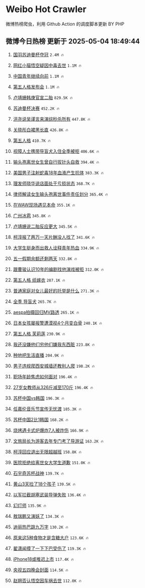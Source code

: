 # Weibo Hot Crawler 



微博热榜爬虫，利用 Github Action 的调度脚本更新 BY PHP 


## 微博今日热榜 更新于 2025-05-04 18:49:44 
1. [国羽苏迪曼杯夺冠](https://s.weibo.com/weibo?q=%23%E5%9B%BD%E7%BE%BD%E8%8B%8F%E8%BF%AA%E6%9B%BC%E6%9D%AF%E5%A4%BA%E5%86%A0%23&t=31&band_rank=1&Refer=top) `2.4M 🔥` 

1. [网红小猫悟空疑因中毒去世](https://s.weibo.com/weibo?q=%23%E7%BD%91%E7%BA%A2%E5%B0%8F%E7%8C%AB%E6%82%9F%E7%A9%BA%E7%96%91%E5%9B%A0%E4%B8%AD%E6%AF%92%E5%8E%BB%E4%B8%96%23&t=31&band_rank=2&Refer=top) `1.1M 🔥` 

1. [中国青年继续向前](https://s.weibo.com/weibo?q=%23%E4%B8%AD%E5%9B%BD%E9%9D%92%E5%B9%B4%E7%BB%A7%E7%BB%AD%E5%90%91%E5%89%8D%23&t=31&band_rank=3&Refer=top) `1.1M 🔥` 

1. [第五人格发布会](https://s.weibo.com/weibo?q=%23%E7%AC%AC%E4%BA%94%E4%BA%BA%E6%A0%BC%E5%8F%91%E5%B8%83%E4%BC%9A%23&t=31&band_rank=4&Refer=top) `1.1M 🔥` 

1. [卢靖姗韩庚官宣二胎](https://s.weibo.com/weibo?q=%23%E5%8D%A2%E9%9D%96%E5%A7%97%E9%9F%A9%E5%BA%9A%E5%AE%98%E5%AE%A3%E4%BA%8C%E8%83%8E%23&t=31&band_rank=5&Refer=top) `829.5K 🔥` 

1. [苏迪曼杯决赛](https://s.weibo.com/weibo?q=%23%E8%8B%8F%E8%BF%AA%E6%9B%BC%E6%9D%AF%E5%86%B3%E8%B5%9B%23&t=31&band_rank=6&Refer=top) `452.2K 🔥` 

1. [洪尧说吴谨言来演综秒杀所有](https://s.weibo.com/weibo?q=%E6%B4%AA%E5%B0%A7%E8%AF%B4%E5%90%B4%E8%B0%A8%E8%A8%80%E6%9D%A5%E6%BC%94%E7%BB%BC%E7%A7%92%E6%9D%80%E6%89%80%E6%9C%89&t=31&band_rank=7&Refer=top) `447.8K 🔥` 

1. [关晓彤白裙黑长直](https://s.weibo.com/weibo?q=%23%E5%85%B3%E6%99%93%E5%BD%A4%E7%99%BD%E8%A3%99%E9%BB%91%E9%95%BF%E7%9B%B4%23&t=31&band_rank=8&Refer=top) `426.8K 🔥` 

1. [第五人格](https://s.weibo.com/weibo?q=%E7%AC%AC%E4%BA%94%E4%BA%BA%E6%A0%BC&t=31&band_rank=9&Refer=top) `410.7K 🔥` 

1. [视障人士携带导盲犬入住全季被拒](https://s.weibo.com/weibo?q=%23%E8%A7%86%E9%9A%9C%E4%BA%BA%E5%A3%AB%E6%90%BA%E5%B8%A6%E5%AF%BC%E7%9B%B2%E7%8A%AC%E5%85%A5%E4%BD%8F%E5%85%A8%E5%AD%A3%E8%A2%AB%E6%8B%92%23&t=31&band_rank=10&Refer=top) `406.6K 🔥` 

1. [输头孢离世女生曾自行拔针头自救](https://s.weibo.com/weibo?q=%23%E8%BE%93%E5%A4%B4%E5%AD%A2%E7%A6%BB%E4%B8%96%E5%A5%B3%E7%94%9F%E6%9B%BE%E8%87%AA%E8%A1%8C%E6%8B%94%E9%92%88%E5%A4%B4%E8%87%AA%E6%95%91%23&t=31&band_rank=11&Refer=top) `394.4K 🔥` 

1. [美国男子注射蛇毒18年血液产生抗体](https://s.weibo.com/weibo?q=%23%E7%BE%8E%E5%9B%BD%E7%94%B7%E5%AD%90%E6%B3%A8%E5%B0%84%E8%9B%87%E6%AF%9218%E5%B9%B4%E8%A1%80%E6%B6%B2%E4%BA%A7%E7%94%9F%E6%8A%97%E4%BD%93%23&t=31&band_rank=12&Refer=top) `383.3K 🔥` 

1. [理发师晓华说店面处于亏损状态](https://s.weibo.com/weibo?q=%23%E7%90%86%E5%8F%91%E5%B8%88%E6%99%93%E5%8D%8E%E8%AF%B4%E5%BA%97%E9%9D%A2%E5%A4%84%E4%BA%8E%E4%BA%8F%E6%8D%9F%E7%8A%B6%E6%80%81%23&t=31&band_rank=13&Refer=top) `368.7K 🔥` 

1. [律师解读女生输头孢离世事件责任划分](https://s.weibo.com/weibo?q=%23%E5%BE%8B%E5%B8%88%E8%A7%A3%E8%AF%BB%E5%A5%B3%E7%94%9F%E8%BE%93%E5%A4%B4%E5%AD%A2%E7%A6%BB%E4%B8%96%E4%BA%8B%E4%BB%B6%E8%B4%A3%E4%BB%BB%E5%88%92%E5%88%86%23&t=31&band_rank=14&Refer=top) `365.4K 🔥` 

1. [在WAW现场遇见本命](https://s.weibo.com/weibo?q=%23%E5%9C%A8WAW%E7%8E%B0%E5%9C%BA%E9%81%87%E8%A7%81%E6%9C%AC%E5%91%BD%23&t=31&band_rank=15&Refer=top) `355.1K 🔥` 

1. [广州冰雹](https://s.weibo.com/weibo?q=%E5%B9%BF%E5%B7%9E%E5%86%B0%E9%9B%B9&t=31&band_rank=16&Refer=top) `345.8K 🔥` 

1. [卢靖姗说二胎反应更大](https://s.weibo.com/weibo?q=%E5%8D%A2%E9%9D%96%E5%A7%97%E8%AF%B4%E4%BA%8C%E8%83%8E%E5%8F%8D%E5%BA%94%E6%9B%B4%E5%A4%A7&t=31&band_rank=17&Refer=top) `345.5K 🔥` 

1. [柯淳报了两万一天片酬没人找了](https://s.weibo.com/weibo?q=%E6%9F%AF%E6%B7%B3%E6%8A%A5%E4%BA%86%E4%B8%A4%E4%B8%87%E4%B8%80%E5%A4%A9%E7%89%87%E9%85%AC%E6%B2%A1%E4%BA%BA%E6%89%BE%E4%BA%86&t=31&band_rank=18&Refer=top) `341.6K 🔥` 

1. [大学生挺身而出救人诠释青年热血](https://s.weibo.com/weibo?q=%23%E5%A4%A7%E5%AD%A6%E7%94%9F%E6%8C%BA%E8%BA%AB%E8%80%8C%E5%87%BA%E6%95%91%E4%BA%BA%E8%AF%A0%E9%87%8A%E9%9D%92%E5%B9%B4%E7%83%AD%E8%A1%80%23&t=31&band_rank=19&Refer=top) `334.9K 🔥` 

1. [五一假期余额还剩两天](https://s.weibo.com/weibo?q=%23%E4%BA%94%E4%B8%80%E5%81%87%E6%9C%9F%E4%BD%99%E9%A2%9D%E8%BF%98%E5%89%A9%E4%B8%A4%E5%A4%A9%23&t=31&band_rank=20&Refer=top) `332.8K 🔥` 

1. [跟曹骏认识10年的编剧找他演戏被拒](https://s.weibo.com/weibo?q=%23%E8%B7%9F%E6%9B%B9%E9%AA%8F%E8%AE%A4%E8%AF%8610%E5%B9%B4%E7%9A%84%E7%BC%96%E5%89%A7%E6%89%BE%E4%BB%96%E6%BC%94%E6%88%8F%E8%A2%AB%E6%8B%92%23&t=31&band_rank=21&Refer=top) `312.0K 🔥` 

1. [第五人格 纸嫁衣](https://s.weibo.com/weibo?q=%E7%AC%AC%E4%BA%94%E4%BA%BA%E6%A0%BC%20%E7%BA%B8%E5%AB%81%E8%A1%A3&t=31&band_rank=22&Refer=top) `287.1K 🔥` 

1. [普通家庭对女儿最好的托举是什么](https://s.weibo.com/weibo?q=%23%E6%99%AE%E9%80%9A%E5%AE%B6%E5%BA%AD%E5%AF%B9%E5%A5%B3%E5%84%BF%E6%9C%80%E5%A5%BD%E7%9A%84%E6%89%98%E4%B8%BE%E6%98%AF%E4%BB%80%E4%B9%88%23&t=31&band_rank=23&Refer=top) `271.3K 🔥` 

1. [全季 导盲犬](https://s.weibo.com/weibo?q=%E5%85%A8%E5%AD%A3%20%E5%AF%BC%E7%9B%B2%E7%8A%AC&t=31&band_rank=24&Refer=top) `265.7K 🔥` 

1. [aespa拍摄回归MV路透](https://s.weibo.com/weibo?q=%23aespa%E6%8B%8D%E6%91%84%E5%9B%9E%E5%BD%92MV%E8%B7%AF%E9%80%8F%23&t=31&band_rank=25&Refer=top) `265.1K 🔥` 

1. [日本女孩屡报警遭漠视4个月变白骨](https://s.weibo.com/weibo?q=%23%E6%97%A5%E6%9C%AC%E5%A5%B3%E5%AD%A9%E5%B1%A1%E6%8A%A5%E8%AD%A6%E9%81%AD%E6%BC%A0%E8%A7%864%E4%B8%AA%E6%9C%88%E5%8F%98%E7%99%BD%E9%AA%A8%23&t=31&band_rank=26&Refer=top) `240.1K 🔥` 

1. [第五人格 芙莉莲](https://s.weibo.com/weibo?q=%E7%AC%AC%E4%BA%94%E4%BA%BA%E6%A0%BC%20%E8%8A%99%E8%8E%89%E8%8E%B2&t=31&band_rank=27&Refer=top) `230.9K 🔥` 

1. [我还没嫌他们穷他们嫌我东西脏](https://s.weibo.com/weibo?q=%E6%88%91%E8%BF%98%E6%B2%A1%E5%AB%8C%E4%BB%96%E4%BB%AC%E7%A9%B7%E4%BB%96%E4%BB%AC%E5%AB%8C%E6%88%91%E4%B8%9C%E8%A5%BF%E8%84%8F&t=31&band_rank=28&Refer=top) `223.8K 🔥` 

1. [种地吧生活直播](https://s.weibo.com/weibo?q=%E7%A7%8D%E5%9C%B0%E5%90%A7%E7%94%9F%E6%B4%BB%E7%9B%B4%E6%92%AD&t=31&band_rank=29&Refer=top) `204.9K 🔥` 

1. [男子违规爬西安城墙还教别人爬](https://s.weibo.com/weibo?q=%23%E7%94%B7%E5%AD%90%E8%BF%9D%E8%A7%84%E7%88%AC%E8%A5%BF%E5%AE%89%E5%9F%8E%E5%A2%99%E8%BF%98%E6%95%99%E5%88%AB%E4%BA%BA%E7%88%AC%23&t=31&band_rank=30&Refer=top) `198.2K 🔥` 

1. [职场年龄焦虑如何面对](https://s.weibo.com/weibo?q=%E8%81%8C%E5%9C%BA%E5%B9%B4%E9%BE%84%E7%84%A6%E8%99%91%E5%A6%82%E4%BD%95%E9%9D%A2%E5%AF%B9&t=31&band_rank=31&Refer=top) `196.4K 🔥` 

1. [27岁女教师从326斤减至170斤](https://s.weibo.com/weibo?q=%2327%E5%B2%81%E5%A5%B3%E6%95%99%E5%B8%88%E4%BB%8E326%E6%96%A4%E5%87%8F%E8%87%B3170%E6%96%A4%23&t=31&band_rank=32&Refer=top) `196.4K 🔥` 

1. [苏杯中国vs韩国](https://s.weibo.com/weibo?q=%23%E8%8B%8F%E6%9D%AF%E4%B8%AD%E5%9B%BDvs%E9%9F%A9%E5%9B%BD%23&t=31&band_rank=33&Refer=top) `196.3K 🔥` 

1. [任嘉伦音乐节宣传无忧渡](https://s.weibo.com/weibo?q=%E4%BB%BB%E5%98%89%E4%BC%A6%E9%9F%B3%E4%B9%90%E8%8A%82%E5%AE%A3%E4%BC%A0%E6%97%A0%E5%BF%A7%E6%B8%A1&t=31&band_rank=34&Refer=top) `185.3K 🔥` 

1. [苏杯中国2比1韩国](https://s.weibo.com/weibo?q=%23%E8%8B%8F%E6%9D%AF%E4%B8%AD%E5%9B%BD2%E6%AF%941%E9%9F%A9%E5%9B%BD%23&t=31&band_rank=35&Refer=top) `168.2K 🔥` 

1. [烧烤遇卡式炉爆炸7人被炸伤](https://s.weibo.com/weibo?q=%23%E7%83%A7%E7%83%A4%E9%81%87%E5%8D%A1%E5%BC%8F%E7%82%89%E7%88%86%E7%82%B87%E4%BA%BA%E8%A2%AB%E7%82%B8%E4%BC%A4%23&t=31&band_rank=36&Refer=top) `166.9K 🔥` 

1. [文旅局长为游客去年专门考了导游证](https://s.weibo.com/weibo?q=%23%E6%96%87%E6%97%85%E5%B1%80%E9%95%BF%E4%B8%BA%E6%B8%B8%E5%AE%A2%E5%8E%BB%E5%B9%B4%E4%B8%93%E9%97%A8%E8%80%83%E4%BA%86%E5%AF%BC%E6%B8%B8%E8%AF%81%23&t=31&band_rank=37&Refer=top) `163.2K 🔥` 

1. [柯淳回应退出无限超越班](https://s.weibo.com/weibo?q=%E6%9F%AF%E6%B7%B3%E5%9B%9E%E5%BA%94%E9%80%80%E5%87%BA%E6%97%A0%E9%99%90%E8%B6%85%E8%B6%8A%E7%8F%AD&t=31&band_rank=38&Refer=top) `158.8K 🔥` 

1. [医院拒绝给离世女大学生道歉](https://s.weibo.com/weibo?q=%23%E5%8C%BB%E9%99%A2%E6%8B%92%E7%BB%9D%E7%BB%99%E7%A6%BB%E4%B8%96%E5%A5%B3%E5%A4%A7%E5%AD%A6%E7%94%9F%E9%81%93%E6%AD%89%23&t=31&band_rank=39&Refer=top) `151.0K 🔥` 

1. [石宇奇苏杯战神](https://s.weibo.com/weibo?q=%23%E7%9F%B3%E5%AE%87%E5%A5%87%E8%8B%8F%E6%9D%AF%E6%88%98%E7%A5%9E%23&t=31&band_rank=40&Refer=top) `139.7K 🔥` 

1. [黄山3天捡了18个孩子](https://s.weibo.com/weibo?q=%23%E9%BB%84%E5%B1%B13%E5%A4%A9%E6%8D%A1%E4%BA%8618%E4%B8%AA%E5%AD%A9%E5%AD%90%23&t=31&band_rank=41&Refer=top) `139.5K 🔥` 

1. [以军拦截胡塞武装导弹失败](https://s.weibo.com/weibo?q=%23%E4%BB%A5%E5%86%9B%E6%8B%A6%E6%88%AA%E8%83%A1%E5%A1%9E%E6%AD%A6%E8%A3%85%E5%AF%BC%E5%BC%B9%E5%A4%B1%E8%B4%A5%23&t=31&band_rank=42&Refer=top) `136.4K 🔥` 

1. [幻灯师](https://s.weibo.com/weibo?q=%E5%B9%BB%E7%81%AF%E5%B8%88&t=31&band_rank=43&Refer=top) `135.9K 🔥` 

1. [敖瑞鹏又演妖了](https://s.weibo.com/weibo?q=%E6%95%96%E7%91%9E%E9%B9%8F%E5%8F%88%E6%BC%94%E5%A6%96%E4%BA%86&t=31&band_rank=44&Refer=top) `134.3K 🔥` 

1. [迪丽热巴跳九万字](https://s.weibo.com/weibo?q=%23%E8%BF%AA%E4%B8%BD%E7%83%AD%E5%B7%B4%E8%B7%B3%E4%B9%9D%E4%B8%87%E5%AD%97%23&t=31&band_rank=45&Refer=top) `130.2K 🔥` 

1. [原来这5种食物才是含糖大户](https://s.weibo.com/weibo?q=%23%E5%8E%9F%E6%9D%A5%E8%BF%995%E7%A7%8D%E9%A3%9F%E7%89%A9%E6%89%8D%E6%98%AF%E5%90%AB%E7%B3%96%E5%A4%A7%E6%88%B7%23&t=31&band_rank=46&Refer=top) `123.6K 🔥` 

1. [翟潇闻摸了一下下巴受伤了](https://s.weibo.com/weibo?q=%23%E7%BF%9F%E6%BD%87%E9%97%BB%E6%91%B8%E4%BA%86%E4%B8%80%E4%B8%8B%E4%B8%8B%E5%B7%B4%E5%8F%97%E4%BC%A4%E4%BA%86%23&t=31&band_rank=47&Refer=top) `119.3K 🔥` 

1. [iPhone18或推迟上市](https://s.weibo.com/weibo?q=%23iPhone18%E6%88%96%E6%8E%A8%E8%BF%9F%E4%B8%8A%E5%B8%82%23&t=31&band_rank=48&Refer=top) `117.4K 🔥` 

1. [央视五四晚会封面](https://s.weibo.com/weibo?q=%23%E5%A4%AE%E8%A7%86%E4%BA%94%E5%9B%9B%E6%99%9A%E4%BC%9A%E5%B0%81%E9%9D%A2%23&t=31&band_rank=49&Refer=top) `114.5K 🔥` 

1. [赵朔否认悟空因车祸去世](https://s.weibo.com/weibo?q=%23%E8%B5%B5%E6%9C%94%E5%90%A6%E8%AE%A4%E6%82%9F%E7%A9%BA%E5%9B%A0%E8%BD%A6%E7%A5%B8%E5%8E%BB%E4%B8%96%23&t=31&band_rank=50&Refer=top) `112.0K 🔥` 

